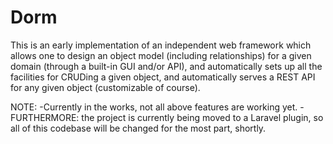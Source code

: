 # Dorm
This is an early implementation of an independent web framework which allows one to design an object model (including relationships) for a given domain (through a built-in GUI and/or API), and automatically sets up all the facilities for CRUDing a given object, and automatically serves a REST API for any given object (customizable of course). 

NOTE:
-Currently in the works, not all above features are working yet.
-FURTHERMORE: the project is currently being moved to a Laravel plugin, so all of this codebase will be changed for the most part, shortly.

